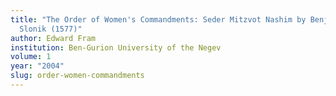 ```yaml
---
title: "The Order of Women's Commandments: Seder Mitzvot Nashim by Benjamin
  Slonik (1577)"
author: Edward Fram
institution: Ben-Gurion University of the Negev
volume: 1
year: "2004"
slug: order-women-commandments
---
```

